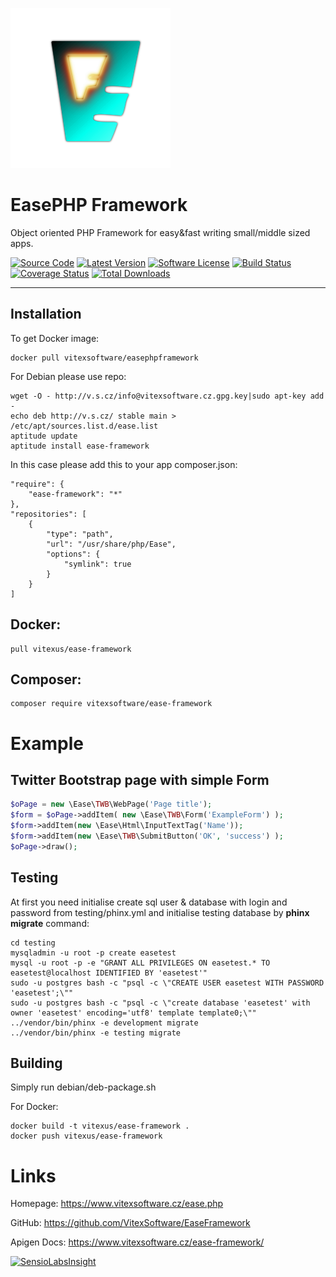 ![EasePHP Framework Logo](https://raw.githubusercontent.com/VitexSoftware/EaseFramework/master/project-logo.png "Project Logo")

EasePHP Framework
=================

Object oriented PHP Framework for easy&fast writing small/middle sized apps.

[![Source Code](http://img.shields.io/badge/source-VitexSoftware/EaseFramework-blue.svg?style=flat-square)](https://github.com/VitexSoftware/EaseFramework)
[![Latest Version](https://img.shields.io/github/release/VitexSoftware/EaseFramework.svg?style=flat-square)](https://github.com/VitexSoftware/EaseFramework/releases)
[![Software License](https://img.shields.io/badge/license-GPL-brightgreen.svg?style=flat-square)](https://github.com/VitexSoftware/EaseFramework/blob/master/LICENSE)
[![Build Status](https://img.shields.io/travis/VitexSoftware/EaseFramework/master.svg?style=flat-square)](https://travis-ci.org/VitexSoftware/EaseFramework)
[![Coverage Status](https://img.shields.io/coveralls/VitexSoftware/EaseFramework/master.svg?style=flat-square)](https://coveralls.io/r/VitexSoftware/EaseFramework?branch=master)
[![Total Downloads](https://img.shields.io/packagist/dt/vitexsoftware/ease-framework.svg?style=flat-square)](https://packagist.org/packages/vitexsoftware/ease-framework)

---

Installation
------------

To get Docker image:

    docker pull vitexsoftware/easephpframework

For Debian please use repo:

    wget -O - http://v.s.cz/info@vitexsoftware.cz.gpg.key|sudo apt-key add -
    echo deb http://v.s.cz/ stable main > /etc/apt/sources.list.d/ease.list
    aptitude update
    aptitude install ease-framework

In this case please add this to your app composer.json:

    "require": {
        "ease-framework": "*"
    },
    "repositories": [
        {
            "type": "path",
            "url": "/usr/share/php/Ease",
            "options": {
                "symlink": true
            }
        }
    ]



Docker:
-------

    pull vitexus/ease-framework

Composer:
---------
    composer require vitexsoftware/ease-framework
    


Example
=======

Twitter Bootstrap page with simple Form
----------------------

```php
$oPage = new \Ease\TWB\WebPage('Page title');
$form = $oPage->addItem( new \Ease\TWB\Form('ExampleForm') );
$form->addItem(new \Ease\Html\InputTextTag('Name'));
$form->addItem(new \Ease\TWB\SubmitButton('OK', 'success') );
$oPage->draw();
```

Testing
-------

At first you need initialise create sql user & database with login and password 
from testing/phinx.yml and initialise testing database by **phinx migrate** 
command:

```
cd testing
mysqladmin -u root -p create easetest
mysql -u root -p -e "GRANT ALL PRIVILEGES ON easetest.* TO easetest@localhost IDENTIFIED BY 'easetest'"
sudo -u postgres bash -c "psql -c \"CREATE USER easetest WITH PASSWORD 'easetest';\""
sudo -u postgres bash -c "psql -c \"create database 'easetest' with owner 'easetest' encoding='utf8' template template0;\""
../vendor/bin/phinx -e development migrate
../vendor/bin/phinx -e testing migrate
```

Building
--------

Simply run debian/deb-package.sh

For Docker:

    docker build -t vitexus/ease-framework .
    docker push vitexus/ease-framework


Links
=====

Homepage: https://www.vitexsoftware.cz/ease.php

GitHub: https://github.com/VitexSoftware/EaseFramework

Apigen Docs: https://www.vitexsoftware.cz/ease-framework/

[![SensioLabsInsight](https://insight.sensiolabs.com/projects/4900ce8c-8619-4007-b2d6-0ac830064963/big.png)](https://insight.sensiolabs.com/projects/4900ce8c-8619-4007-b2d6-0ac830064963)
